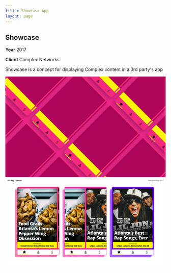 ```yaml
---
title: Showcase App
layout: page
---
```


<div class="container-float">
  <h2>Showcase</h2>
  <p><strong>Year</strong> 2017</p>
  <p><strong>Client</strong> Complex Networks</p>
  <p>Showcase is a concept for displaying Complex content in a 3rd party's app</p>
</div>
<div class="container-float">
  <img src="/assets/project/showcase.png" alt="">
</div>
